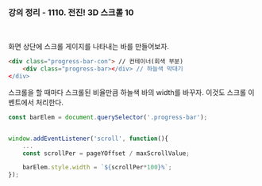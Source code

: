 ### 강의 정리 - 1110. 전진! 3D 스크롤 10

<br />

화면 상단에 스크롤 게이지를 나타내는 바를 만들어보자.

```html
<div class="progress-bar-con"> // 컨테이너(회색 부분)
    <div class="progress-bar></div> // 하늘색 막대기
</div>
```

스크롤을 할 때마다 스크롤된 비율만큼 하늘색 바의 width를 바꾸자. 이것도 스크롤 이벤트에서 처리한다.

```javascript
const barElem = document.querySelector('.progress-bar');


window.addEventListener('scroll', function(){
    ...
    const scrollPer = pageYOffset / maxScrollValue;

    barElem.style.width = `${scrollPer*100}%`;
});
```
